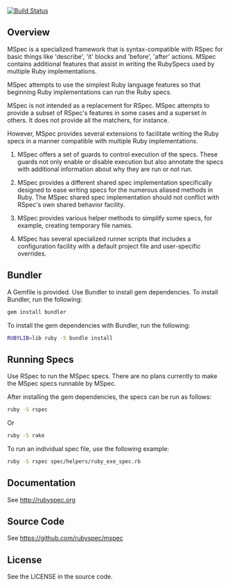 [![Build Status](https://travis-ci.org/ruby/mspec.svg?branch=master)](https://travis-ci.org/ruby/mspec)

## Overview

MSpec is a specialized framework that is syntax-compatible with RSpec for
basic things like 'describe', 'it' blocks and 'before', 'after' actions. MSpec
contains additional features that assist in writing the RubySpecs used by
multiple Ruby implementations.

MSpec attempts to use the simplest Ruby language features so that beginning
Ruby implementations can run the Ruby specs.

MSpec is not intended as a replacement for RSpec. MSpec attempts to provide a
subset of RSpec's features in some cases and a superset in others. It does not
provide all the matchers, for instance.

However, MSpec provides several extensions to facilitate writing the Ruby
specs in a manner compatible with multiple Ruby implementations.

  1. MSpec offers a set of guards to control execution of the specs. These
     guards not only enable or disable execution but also annotate the specs
     with additional information about why they are run or not run.

  2. MSpec provides a different shared spec implementation specifically
     designed to ease writing specs for the numerous aliased methods in Ruby.
     The MSpec shared spec implementation should not conflict with RSpec's own
     shared behavior facility.

  3. MSpec provides various helper methods to simplify some specs, for
     example, creating temporary file names.

  4. MSpec has several specialized runner scripts that includes a
     configuration facility with a default project file and user-specific
     overrides.


## Bundler

A Gemfile is provided. Use Bundler to install gem dependencies. To install
Bundler, run the following:

```bash
gem install bundler
```

To install the gem dependencies with Bundler, run the following:

```bash
RUBYLIB=lib ruby -S bundle install
```

## Running Specs

Use RSpec to run the MSpec specs. There are no plans currently to make the
MSpec specs runnable by MSpec.

After installing the gem dependencies, the specs can be run as follows:

```bash
ruby -S rspec
```

Or

```bash
ruby -S rake
```

To run an individual spec file, use the following example:

```bash
ruby -S rspec spec/helpers/ruby_exe_spec.rb
```


## Documentation

See http://rubyspec.org


## Source Code

See https://github.com/rubyspec/mspec


## License

See the LICENSE in the source code.
